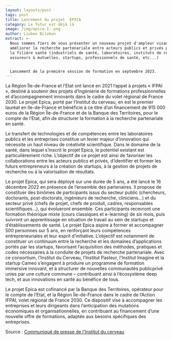 ```yaml
---
layout: layouts/post
tags: post
title: Lancement du projet  EPICA
category: Le futur est déjà là
image: /img/epica-1-.png
author: Liubov Bilokon
extract: >-
  Nous sommes fiers de vous présenter un nouveau projet d'ampleur visant à
  améliorer la recherche partenariale entre acteurs publics et privés pour toute
  la filière santé (industriels de santé, laboratoires, instituts de recherches,
  assureurs & mutuelles, startups, professionnels de santé, etc...) 


  Lancement de la première session de formation en septembre 2023.
---
```

<!--StartFragment-->

La Région Île-de-France et l’Etat ont lancé en 2021 l’appel à projets « IFPAI », destiné à soutenir des projets d’Ingénierie de formations professionnelles et d’accompagnement innovants dans le cadre du volet régional de France 2030. Le projet Epica, porté par l’Institut du cerveau, en est le premier lauréat en Ile-de-France et bénéficie à ce titre d’un financement de 915 000 euros de la Région Île-de-France et de la Banque des Territoires, pour le compte de l’Etat, afin de structurer la formation à la recherche partenariale en santé.

Le transfert de technologies et de compétences entre les laboratoires publics et les entreprises constitue un levier majeur d’innovation qui nécessite un haut niveau de créativité scientifique. Dans le domaine de la santé, dans lequel s’inscrit le projet Epica, le potentiel existant est particulièrement riche. L’objectif de ce projet est ainsi de favoriser les collaborations entre les acteurs publics et privés, d’identifier et former les futurs entrepreneurs à la création de startups, à la gestion de projets de recherche ou à la valorisation de résultats.

Le projet Epica, qui sera déployé sur une durée de 5 ans, a été lancé le 16 décembre 2022 en présence de l’ensemble des partenaires. Il propose de constituer des binômes de participants issus du secteur public (chercheurs, doctorants, post-doctorats, ingénieurs de recherche, cliniciens…) et du secteur privé (chefs de projet, chefs de produit, cadres, responsables scientifiques…), qui évolueront ensemble. Ces participants recevront une formation théorique mixte (cours classiques et e-learning) de six mois, puis suivront un apprentissage en situation de travail au sein de startups et d’établissements de santé. Le projet Epica aspire à former et accompagner 500 personnes sur 5 ans, en renforçant leurs compétences entrepreneuriales et leur esprit d’initiative. L’objectif est notamment de constituer un continuum entre la recherche et les domaines d’applications portés par les startups, favorisant l’acquisition des méthodes, pratiques et codes nécessaires à la conduite de projets de recherche partenariale. Avec ce consortium, l’Institut du Cerveau, l’Institut Pasteur, l’Institut Imagine et la startup Cameo s’engagent à produire un programme de formation immersive innovant, et à structurer de nouvelles communautés publicprivé unies par une culture commune – contribuant ainsi à l’écosystème deep tech, et aux innovations en santé au bénéfice de tous.

Le projet Epica est cofinancé par la Banque des Territoires, opérateur pour le compte de l’Etat, et la Région Île-de-France dans le cadre de l’Action IFPAI, volet régional de France 2030. Ce dispositif vise à accompagner les entreprises et leurs dirigeants dans l’anticipation des mutations économiques et organisationnelles, en contribuant au financement d’une nouvelle offre de formations, adaptée aux besoins spécifiques des entreprises.

Source : [Communiqué de presse de l'Institut du cerveau](https://institutducerveau-icm.org/wp-content/uploads/2023/01/cp_janus.pdf)

<!--EndFragment-->